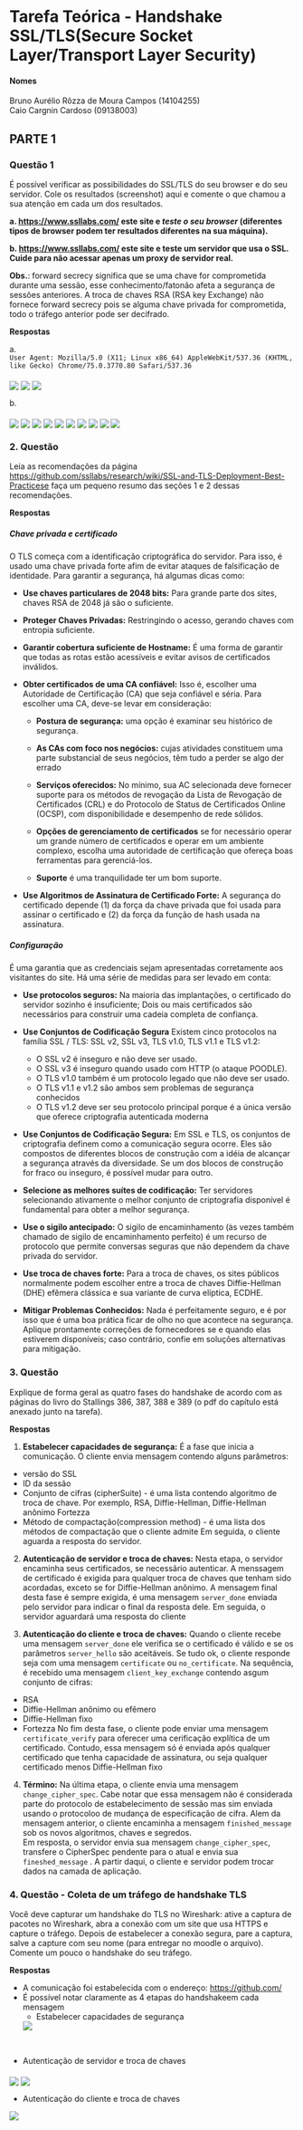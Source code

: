 # Tarefa Teórica - Handshake SSL/TLS(Secure Socket Layer/Transport Layer Security)

#### Nomes
Bruno Aurélio Rôzza de Moura Campos (14104255)<br/>
Caio Cargnin Cardoso (09138003)

## PARTE 1

### Questão 1
É  possível  verificar  as  possibilidades  do  SSL/TLS  do  seu  browser  e  do  seu  servidor.  Cole  os  resultados (screenshot) aqui e comente o que chamou a sua atenção em cada um dos resultados.

**a. https://www.ssllabs.com/  este  site  e  _teste  o  seu  browser_  (diferentes  tipos de  browser podem ter resultados diferentes na sua máquina).**

**b. https://www.ssllabs.com/ este site e teste um servidor que usa o SSL. Cuide para não acessar apenas um proxy de servidor real.**

**Obs.**: forward  secrecy significa  que se  uma  chave  for  comprometida  durante  uma  sessão,  esse conhecimento/fatonão  afeta  a  segurança  de  sessões  anteriores. A  troca  de  chaves  RSA  (RSA  key Exchange) não fornece forward secrecy pois se alguma chave privada for comprometida, todo o tráfego anterior pode ser decifrado.

**Respostas**<br/>

a. <br/>
`User Agent: Mozilla/5.0 (X11; Linux x86_64) AppleWebKit/537.36 (KHTML, like Gecko) Chrome/75.0.3770.80 Safari/537.36`

<img src='imagens/1.a.parte-1.png'  align="middle" height=auto widht=80% >

<img src='imagens/1.a.parte-2.png'  align="middle" height=auto widht=80% >

<img src='imagens/1.a.parte-3.png'  align="middle" height=auto widht=80% >


b.

<img src='imagens/1.b.parte-1.png'  align="middle" height=auto widht=80% >
<img src='imagens/1.b.parte-2.png'  align="middle" height=auto widht=80% >
<img src='imagens/1.b.parte-3.png'  align="middle" height=auto widht=80% >
<img src='imagens/1.b.parte-4.png'  align="middle" height=auto widht=80% >
<img src='imagens/1.b.parte-5.png'  align="middle" height=auto widht=80% >
<img src='imagens/1.b.parte-6.png'  align="middle" height=auto widht=80% >
<img src='imagens/1.b.parte-7.png'  align="middle" height=auto widht=80% >
<img src='imagens/1.b.parte-8.png'  align="middle" height=auto widht=80% >
<img src='imagens/1.b.parte-9.png'  align="middle" height=auto widht=80% >
<img src='imagens/1.b.parte-10.png'  align="middle" height=auto widht=80% >


### 2. Questão
Leia  as  recomendações  da  página https://github.com/ssllabs/research/wiki/SSL-and-TLS-Deployment-Best-Practicese faça um pequeno resumo das seções 1 e 2 dessas recomendações.

**Respostas**
<br/>
##### Chave privada e certificado

O TLS começa com a identificação criptográfica do servidor. Para isso, é usado uma chave privada forte afim de evitar ataques de falsificação de identidade. Para garantir a segurança, há algumas dicas como:

- **Use chaves particulares de 2048 bits:** Para grande parte dos sites, chaves RSA de 2048 já são o suficiente.

- **Proteger Chaves Privadas:** Restringindo o acesso, gerando chaves com entropia suficiente.

- **Garantir cobertura suficiente de Hostname:** É uma forma de garantir que todas as rotas estão acessíveis e evitar avisos de certificados inválidos.

- **Obter certificados de uma CA confiável:** Isso é, escolher uma Autoridade de Certificação (CA) que seja confiável e séria. Para escolher uma CA, deve-se levar em consideração:
  - **Postura de segurança:** uma opção é examinar seu histórico de segurança.

  - **As CAs com foco nos negócios:** cujas atividades constituem uma parte substancial de seus negócios, têm tudo a perder se algo der errado

  - **Serviços oferecidos:** No mínimo, sua AC selecionada deve fornecer suporte para os métodos de revogação da Lista de Revogação de Certificados (CRL) e do Protocolo de Status de Certificados Online (OCSP), com disponibilidade e desempenho de rede sólidos. 

  - **Opções de gerenciamento de certificados** se for necessário operar um grande número de certificados e operar em um ambiente complexo, escolha uma autoridade de certificação que ofereça boas ferramentas para gerenciá-los.

  - **Suporte** é uma tranquilidade ter um bom suporte.

- **Use Algoritmos de Assinatura de Certificado Forte:** A segurança do certificado depende (1) da força da chave privada que foi usada para assinar o certificado e (2) da força da função de hash usada na assinatura.

##### Configuração

É uma garantia que as credenciais sejam apresentadas corretamente aos visitantes do site. Há uma série de medidas para ser levado em conta:
  - **Use protocolos seguros:** Na maioria das implantações, o certificado do servidor sozinho é insuficiente; Dois ou mais certificados são necessários para construir uma cadeia completa de confiança.

  - **Use Conjuntos de Codificação Segura** Existem cinco protocolos na família SSL / TLS: SSL v2, SSL v3, TLS v1.0, TLS v1.1 e TLS v1.2:
    - O SSL v2 é inseguro e não deve ser usado. 
    - O SSL v3 é inseguro quando usado com HTTP (o ataque POODLE).
    - O TLS v1.0 também é um protocolo legado que não deve ser usado.
    - O TLS v1.1 e v1.2 são ambos sem problemas de segurança conhecidos
    - O TLS v1.2 deve ser seu protocolo principal porque é a única versão que oferece criptografia autenticada moderna

  - **Use Conjuntos de Codificação Segura:** Em SSL e TLS, os conjuntos de criptografia definem como a comunicação segura ocorre. Eles são compostos de diferentes blocos de construção com a idéia de alcançar a segurança através da diversidade. Se um dos blocos de construção for fraco ou inseguro, é possível mudar para outro.

  - **Selecione as melhores suítes de codificação:** Ter servidores selecionando ativamente o melhor conjunto de criptografia disponível é fundamental para obter a melhor segurança.

  - **Use o sigilo antecipado:** O sigilo de encaminhamento (às vezes também chamado de sigilo de encaminhamento perfeito) é um recurso de protocolo que permite conversas seguras que não dependem da chave privada do servidor.

  - **Use troca de chaves forte:** Para a troca de chaves, os sites públicos normalmente podem escolher entre a troca de chaves Diffie-Hellman (DHE) efêmera clássica e sua variante de curva elíptica, ECDHE.

  - **Mitigar Problemas Conhecidos:** Nada é perfeitamente seguro, e é por isso que é uma boa prática ficar de olho no que acontece na segurança. Aplique prontamente correções de fornecedores se e quando elas estiverem disponíveis; caso contrário, confie em soluções alternativas para mitigação.


### 3. Questão
Explique de forma geral as quatro fases do handshake de acordo com as páginas do livro do Stallings 386, 387, 388 e 389 (o pdf do capítulo está anexado junto na tarefa).

**Respostas**<br/>

1. **Estabelecer capacidades de segurança:**
É a fase que inicia a comunicação. O cliente envia mensagem contendo alguns parâmetros:
  - versão do SSL
  - ID da sessão
  - Conjunto de cifras (cipherSuite) - é uma lista contendo algoritmo de troca de chave. Por exemplo, RSA, Diffie-Hellman, Diffie-Hellman anônimo Fortezza
  - Método de compactação(compression method) - é uma lista dos métodos de compactação que o cliente admite
Em seguida, o cliente aguarda a resposta do servidor.

2. **Autenticação de servidor e troca de chaves:** 
Nesta etapa, o servidor encaminha seus certificados, se necessãrio autenticar. A menssagem de certificado é exigida para qualquer troca de chaves que tenham sido acordadas, exceto se for Diffie-Hellman anônimo. A mensagem final desta fase é sempre exigida, é uma mensagem `server_done` enviada pelo servidor para indicar o final da resposta dele. Em seguida, o servidor aguardará uma resposta do cliente

3. **Autenticação do cliente e troca de chaves:**
Quando o cliente recebe uma mensagem `server_done` ele verifica se o certificado é válido e se os parâmetros `server_hello` são aceitáveis. Se tudo ok, o cliente responde seja com uma mensagem `certificate` ou `no_certificate`. Na sequência, é recebido uma mensagem `client_key_exchange` contendo asgum conjunto de cifras:
  - RSA
  - Diffie-Hellman anônimo ou efêmero
  - Diffie-Hellman fixo
  - Fortezza
No fim desta fase, o cliente pode enviar uma mensagem `certificate_verify` para oferecer uma cerificação explítica de um certificado. Contudo, essa mensagem só é enviada após qualquer certificado que tenha capacidade de assinatura, ou seja qualquer certificado menos Diffie-Hellman fixo

4. **Término:**
Na última etapa, o cliente envia uma mensagem `change_cipher_spec`. Cabe notar que essa mensagem não é considerada parte do protocolo de estabelecimento de sessão mas sim enviada usando o protocoloo de mudança de especificação de cifra. Alem da mensagem anterior, o cliente encaminha a mensagem `finished_message` sob os novos algoritmos, chaves e segredos.<br/>
Em resposta, o servidor envia sua mensagem `change_cipher_spec`, transfere o CipherSpec pendente para o atual e envia sua `fineshed_message` . A partir daqui, o cliente e servidor podem trocar dados na camada de aplicação.


### 4. Questão - Coleta de um tráfego de handshake TLS
Você deve capturar um handshake do TLS no Wireshark: ative a captura de pacotes no Wireshark, abra a conexão com um site que usa HTTPS e capture o tráfego. Depois de estabelecer a conexão segura, pare a  captura,  salve  a  capture  com  seu nome  (para  entregar  no  moodle  o  arquivo).  Comente um pouco o handshake do seu tráfego.

**Respostas**
<br/>
- A comunicação foi estabelecida com o endereço: https://github.com/
- É possível notar claramente as 4 etapas do handshakeem cada mensagem
  - Estabelecer capacidades de segurança
  <img src='imagens/client-hello.png'  align="middle" height=auto widht=100% >
<br/>

  - Autenticação de servidor e troca de chaves
  <img src='imagens/hello.png'  align="middle" height=auto widht=100% >

  <img src='imagens/4.2.png'  align="middle" height=auto widht=100% >
<br/>

  - Autenticação do cliente e troca de chaves
  <img src='imagens/diff-h.png'  align="middle" height=auto widht=100% >
